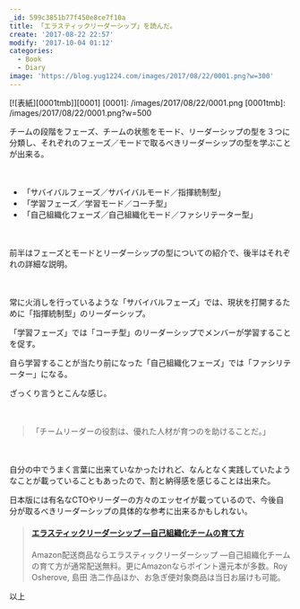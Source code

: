 ```yaml
---
_id: 599c3851b77f450e8ce7f10a
title: 「エラスティックリーダーシップ」を読んだ。
create: '2017-08-22 22:57'
modify: '2017-10-04 01:12'
categories:
  - Book
  - Diary
image: 'https://blog.yug1224.com/images/2017/08/22/0001.png?w=300'
---
```


[![表紙][0001tmb]][0001]
[0001]: /images/2017/08/22/0001.png
[0001tmb]: /images/2017/08/22/0001.png?w=500

チームの段階をフェーズ、チームの状態をモード、リーダーシップの型を３つに分類し、それぞれのフェーズ／モードで取るべきリーダーシップの型を学ぶことが出来る。

　

- 「サバイバルフェーズ／サバイバルモード／指揮統制型」
- 「学習フェーズ／学習モード／コーチ型」
- 「自己組織化フェーズ／自己組織化モード／ファシリテーター型」

　

前半はフェーズとモードとリーダーシップの型についての紹介で、後半はそれぞれの詳細な説明。

<!-- more -->

　

常に火消しを行っているような「サバイバルフェーズ」では、現状を打開するために「指揮統制型」のリーダーシップ。

「学習フェーズ」では「コーチ型」のリーダーシップでメンバーが学習することを促す。

自ら学習することが当たり前になった「自己組織化フェーズ」では「ファシリテーター」になる。

ざっくり言うとこんな感じ。

　

>「チームリーダーの役割は、優れた人材が育つのを助けることだ。」

　

自分の中でうまく言葉に出来ていなかったけれど、なんとなく実践していたようなことが載っていることもあったので、割と納得感を感じることは出来た。

日本版には有名なCTOやリーダーの方々のエッセイが載っているので、今後自分が取るべきリーダーシップの具体的な参考に出来るかもしれない。

<blockquote class="embedly-card" data-card-key="efc9713d77434ae8b88ef22dda0a91e8" data-card-controls="0" data-card-width="500" data-card-image="https://images-fe.ssl-images-amazon.com/images/I/51hwSe%2BgVeL._SR600%2c315_PIWhiteStrip%2cBottomLeft%2c0%2c35_PIAmznPrime%2cBottomLeft%2c0%2c-5_SCLZZZZZZZ_.jpg" data-card-type="article-full" data-card-align="left"><h4><a href="https://www.amazon.co.jp/%E3%82%A8%E3%83%A9%E3%82%B9%E3%83%86%E3%82%A3%E3%83%83%E3%82%AF%E3%83%AA%E3%83%BC%E3%83%80%E3%83%BC%E3%82%B7%E3%83%83%E3%83%97-%E8%87%AA%E5%B7%B1%E7%B5%84%E7%B9%94%E5%8C%96%E3%83%81%E3%83%BC%E3%83%A0%E3%81%AE%E8%82%B2%E3%81%A6%E6%96%B9-Roy-Osherove/dp/4873118026/ref=as_li_ss_tl?s=books&ie=UTF8&qid=1503417819&sr=1-1&keywords=%E3%82%A8%E3%83%A9%E3%82%B9%E3%83%86%E3%82%A3%E3%83%83%E3%82%AF%E3%83%AA%E3%83%BC%E3%83%80%E3%83%BC%E3%82%B7%E3%83%83%E3%83%97&linkCode=ll1&tag=yug1224-22&linkId=1ceaec54eb773e96855ecbf25431c2d7">エラスティックリーダーシップ ―自己組織化チームの育て方</a></h4><p>Amazon配送商品ならエラスティックリーダーシップ ―自己組織化チームの育て方が通常配送無料。更にAmazonならポイント還元本が多数。Roy Osherove, 島田 浩二作品ほか、お急ぎ便対象商品は当日お届けも可能。</p></blockquote>
<script async src="//cdn.embedly.com/widgets/platform.js" charset="UTF-8"></script>

以上
